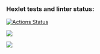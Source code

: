 ### Hexlet tests and linter status:
[![Actions Status](https://github.com/maddbuzz/frontend-project-lvl1/workflows/hexlet-check/badge.svg)](https://github.com/maddbuzz/frontend-project-lvl1/actions)

<a href="https://codeclimate.com/github/maddbuzz/frontend-project-lvl1/maintainability"><img src="https://api.codeclimate.com/v1/badges/550c2a7c96c128351c20/maintainability" /></a>

<a href="https://asciinema.org/a/6dEmwvb9FwY6xbQZbtaj2Exvw" target="_blank"><img src="https://asciinema.org/a/6dEmwvb9FwY6xbQZbtaj2Exvw.svg" /></a>
